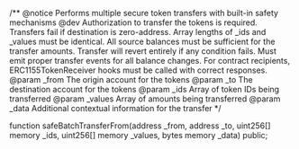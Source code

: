 /**
    @notice Performs multiple secure token transfers with built-in safety mechanisms
    @dev Authorization to transfer the tokens is required.
    Transfers fail if destination is zero-address.
    Array lengths of _ids and _values must be identical.
    All source balances must be sufficient for the transfer amounts.
    Transfer will revert entirely if any condition fails.
    Must emit proper transfer events for all balance changes.
    For contract recipients, ERC1155TokenReceiver hooks must be called with correct responses.
    @param _from    The origin account for the tokens
    @param _to      The destination account for the tokens
    @param _ids     Array of token IDs being transferred
    @param _values  Array of amounts being transferred
    @param _data    Additional contextual information for the transfer
*/

function safeBatchTransferFrom(address _from, address _to, uint256[] memory _ids, uint256[] memory _values, bytes memory _data) public; 